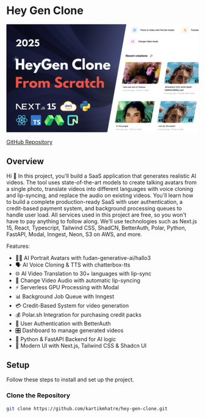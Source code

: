 # Hey Gen Clone

![alt text](thumbnail.png)

[GitHub Repository](https://github.com/kartikmhatre) 

## Overview

Hi 🤙 In this project, you'll build a SaaS application that generates realistic AI videos. The tool uses state-of-the-art models to create talking avatars from a single photo, translate videos into different languages with voice cloning and lip-syncing, and replace the audio on existing videos. You'll learn how to build a complete production-ready SaaS with user authentication, a credit-based payment system, and background processing queues to handle user load. All services used in this project are free, so you won't have to pay anything to follow along. We'll use technologies such as Next.js 15, React, Typescript, Tailwind CSS, ShadCN, BetterAuth, Polar, Python, FastAPI, Modal, Inngest, Neon, S3 on AWS, and more.

Features:

- 🧑‍🦰 AI Portrait Avatars with fudan-generative-ai/hallo3  
- 🗣️ AI Voice Cloning & TTS with chatterbox-tts  
- 🌐 AI Video Translation to 30+ languages with lip-sync  
- 🔄 Change Video Audio with automatic lip-syncing  
- ⚡ Serverless GPU Processing with Modal  
- 📊 Background Job Queue with Inngest  
- 💳 Credit-Based System for video generation  
- 💰 Polar.sh Integration for purchasing credit packs  
- 👤 User Authentication with BetterAuth  
- 🎛️ Dashboard to manage generated videos  
- 🐍 Python & FastAPI Backend for AI logic  
- 📱 Modern UI with Next.js, Tailwind CSS & Shadcn UI  

## Setup

Follow these steps to install and set up the project.

### Clone the Repository

```bash
git clone https://github.com/kartikmhatre/hey-gen-clone.git
